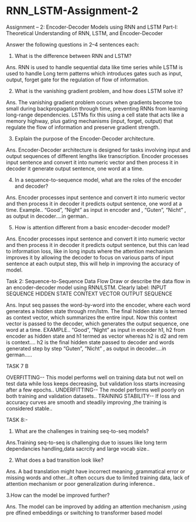 # RNN_LSTM-Assignment-2
Assignment – 2: Encoder-Decoder Models using RNN and LSTM
Part-I: Theoretical Understanding of RNN, LSTM, and Encoder-Decoder

Answer the following questions in 2–4 sentences each:
 1. What is the difference between RNN and LSTM?

Ans. RNN is used to handle sequential data like time series while LSTM is used to handle
Long term patterns which introduces gates such as input, output, forget gate for the regulation of flow of information.

2. What is the vanishing gradient problem, and how does LSTM solve it?

Ans. The vanishing gradient problem occurs when gradients become too small during backpropagation through time, preventing RNNs from learning long-range dependencies. LSTMs fix this using a cell state that acts like a memory highway, plus gating mechanisms (input, forget, output) that regulate the flow of information and preserve gradient strength.

3. Explain the purpose of the Encoder-Decoder architecture.

Ans. Encoder-Decoder architecture is designed for tasks involving input and output sequences of different lengths like transcription. Encoder processes input sentence and convert it into numeric vector and then process it in decoder it generate output sentence, one word at a time.

4. In a sequence-to-sequence model, what are the roles of the encoder and decoder?

Ans. Encoder processes input sentence and convert it into numeric vector and then process it in decoder it predicts output sentence, one word at a time.
Example.. “Good”,  “Night” as input in encoder and <sos>, “Guten”, “Nicht” ,<eos> as output in decoder….in german..

5. How is attention different from a basic encoder-decoder model?

Ans. Encoder processes input sentence and convert it into numeric vector and then process it in decoder it predicts output sentence, but this can lead to information loss, like in long inputs where the attention mechanism improves it by allowing the decoder to focus on various parts of input sentence at each output  step, this will help in improving the accuracy of model.


Task 2: Sequence-to-Sequence Data Flow Draw or describe the data flow in an encoder-decoder model using RNN/LSTM. Clearly label: 
INPUT SEQUENCE
HIDDEN STATE
CONTEXT VECTOR
OUTPUT SEQUENCE

Ans.
Input seq passes the word-by-word into the encoder, where each word generates a hidden state through rnn/lstm. 
The final hidden state is termed as context vector, which summarizes the entire input. 
Now this context vector is passed to the decoder, which generates the output sequence, one word at a time.
EXAMPLE.. “Good”,  “Night” as input in encoder 
h1, h2 from encoder as hidden state and h1 termed as vector whereas h2 is d2 and rem is context….
h2 is the final hidden state passed to decoder and words generated step by step “Guten”, “Nicht” ,<eos> as output in decoder….in german…..


TASK 7 B


OVERFITTING-- This model performs well on training data but not well on test data while loss keeps decreasing, but validation loss starts increasing after a few epochs..
UNDERFITTING-- The model performs well poorly on both training and validation datasets..
TRAINING STABILITY-- If loss and accuracy curves are smooth and steadily improving ,the training is considered stable..

TASK 8:-
1. What are the challenges in training seq-to-seq models?

Ans.Training seq-to-seq is challenging due to issues like long term dependancies handling,data sacrcity and large vocab size..

2. What does a bad transition look like?

Ans. A bad translation might have incorrect meaning ,grammatical error or missing words and other...it often occurs due to limited training data, lack of attention mechanism or poor generalization during inference..

3.How can the model be improved further?

Ans. The model can be improved by adding an attention mechanism ,using pre dfined embeddings or switching to transformer based model
